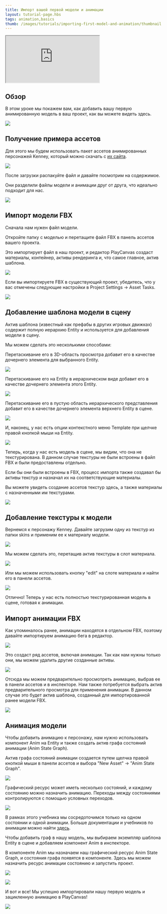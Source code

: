 ```yaml
---
title: Импорт вашей первой модели и анимации
layout: tutorial-page.hbs
tags: animation,basics
thumb: /images/tutorials/importing-first-model-and-animation/thumbnail.jpg
---
```


<iframe loading="lazy" src="https://www.youtube.com/embed/r0LYQw7laRA" title="YouTube video player" allow="accelerometer; autoplay; clipboard-write; encrypted-media; gyroscope; picture-in-picture" allowfullscreen></iframe>

## Обзор

В этом уроке мы покажем вам, как добавить вашу первую анимированную модель в ваш проект, как вы можете видеть здесь.

![][preview-image]

## Получение примера ассетов

Для этого мы будем использовать пакет ассетов анимированных персонажей Kenney, который можно скачать с [их сайта][kenney-site].

![][kenney-site-image]

После загрузки распакуйте файл и давайте посмотрим на содержимое.

Они разделили файлы модели и анимации друг от друга, что идеально подходит для нас.

![][asset-pack-contents-image]

## Импорт модели FBX

Сначала нам нужен файл модели.

Откройте папку с моделью и перетащите файл FBX в панель ассетов вашего проекта.

Это импортирует файл в наш проект, и редактор PlayCanvas создаст материалы, контейнер, активы рендеринга и, что самое главное, актив шаблона.

![][importing-model-fbx-image]

Если вы импортируете FBX в существующий проект, убедитесь, что у вас отмечены следующие настройки в Project Settings -> Asset Tasks.

![][asset-tasks-settings-image]

## Добавление шаблона модели в сцену

Актив шаблона (известный как префабы в других игровых движках) содержит полную иерархию Entity и используется для добавления модели в сцену.

Мы можем сделать это несколькими способами:

Перетаскивание его в 3D-область просмотра добавит его в качестве дочернего элемента для выбранного Entity.

![][template-add-scene-view-image]

Перетаскивание его на Entity в иерархическом виде добавит его в качестве дочернего элемента этого Entity.

![][template-add-on-entity-image]

Перетаскивание его в пустую область иерархического представления добавит его в качестве дочернего элемента верхнего Entity в сцене.

![][template-add-scene-hierarchy-area-image]

И, наконец, у нас есть опции контекстного меню Template при щелчке правой кнопкой мыши на Entity.

![][template-add-context-menu-image]

Теперь, когда у нас есть модель в сцене, мы видим, что она не текстурирована. В данном случае текстуры не были встроены в файл FBX и были предоставлены отдельно.

Если бы они были встроены в FBX, процесс импорта также создавал бы активы текстур и назначал их на соответствующие материалы.

Вы можете увидеть создание ассетов текстур здесь, а также материалы с назначенными им текстурами.

![][embedded-textures-fbx-example-image]

## Добавление текстуры к модели

Вернемся к персонажу Kenney. Давайте загрузим одну из текстур из папки skins и применим ее к материалу модели.

![][importing-texture-image]

Мы можем сделать это, перетащив актив текстуры в слот материала.

![][texture-to-material-image]

Или мы можем использовать кнопку "edit" на слоте материала и найти его в панели ассетов.

![][material-pick-texture-image]

Отлично! Теперь у нас есть полностью текстурированная модель в сцене, готовая к анимации.

## Импорт анимации FBX

Как упоминалось ранее, анимации находятся в отдельном FBX, поэтому давайте импортируем анимацию бега в редактор.

![][importing-animation-fbx-image]

Это создаст ряд ассетов, включая анимации. Так как нам нужны только они, мы можем удалить другие созданные активы.

![][delete-animation-files-image]

Отсюда мы можем предварительно просмотреть анимацию, выбрав ее в панели ассетов и в инспекторе. Нам также потребуется выбрать актив предварительного просмотра для применения анимации. В данном случае это будет актив шаблона, созданный для импортированной ранее модели FBX.

![][animation-preview-image]

## Анимация модели

Чтобы добавить анимацию к персонажу, нам нужно использовать компонент Anim на Entity и также создать актив графа состояний анимации (Anim State Graph).

Актив графа состояний анимации создается путем щелчка правой кнопкой мыши в панели ассетов и выбора "New Asset" -> "Anim State Graph".

![][create-anim-state-graph-image]

Графический ресурс может иметь несколько состояний, и каждому состоянию можно назначить анимацию. Переходы между состояниями контролируются с помощью условных переходов.

![][anim-state-graph-image]

В рамках этого учебника мы сосредоточимся только на одном состоянии и одной анимации. Больше документации и учебников по анимации можно найти [здесь][animation-documentation].

Чтобы добавить граф в нашу модель, мы выбираем экземпляр шаблона Entity в сцене и добавляем компонент Anim в инспекторе.

В компоненте Anim мы назначаем наш графический ресурс Anim State Graph, и состояния графа появятся в компоненте. Здесь мы можем назначить ресурс анимации состоянию и запустить проект.

![][add-anim-component-image]

![][add-animation-to-anim-image]

И вот и все! Мы успешно импортировали нашу первую модель и зацикленную анимацию в PlayCanvas!

![][preview-image]

[preview-image]: /images/tutorials/importing-first-model-and-animation/preview.gif
[kenney-site]: https://www.kenney.nl/assets/animated-characters
[kenney-site-image]: /images/tutorials/importing-first-model-and-animation/kenney-site.jpg
[asset-pack-contents-image]: /images/tutorials/importing-first-model-and-animation/asset-pack-contents.png
[importing-model-fbx-image]: /images/tutorials/importing-first-model-and-animation/importing-model-fbx.gif
[asset-tasks-settings-image]: /images/tutorials/importing-first-model-and-animation/asset-tasks-settings.png
[template-add-scene-view-image]: /images/tutorials/importing-first-model-and-animation/template-add-scene-view.gif
[template-add-on-entity-image]: /images/tutorials/importing-first-model-and-animation/template-add-on-entity.gif
[template-add-scene-hierarchy-area-image]: /images/tutorials/importing-first-model-and-animation/template-add-scene-hierarchy-area.gif
[template-add-context-menu-image]: /images/tutorials/importing-first-model-and-animation/template-add-context-menu.gif
[embedded-textures-fbx-example-image]: /images/tutorials/importing-first-model-and-animation/embedded-textures-fbx-example.png
[importing-texture-image]: /images/tutorials/importing-first-model-and-animation/importing-texture.gif
[texture-to-material-image]: /images/tutorials/importing-first-model-and-animation/texture-to-material.gif
[material-pick-texture-image]: /images/tutorials/importing-first-model-and-animation/material-pick-texture.gif
[importing-animation-fbx-image]: /images/tutorials/importing-first-model-and-animation/importing-animation-fbx.gif
[delete-animation-files-image]: /images/tutorials/importing-first-model-and-animation/delete-animation-files.png
[animation-documentation]: /user-manual/animation/

[animation-preview-image]: /images/tutorials/importing-first-model-and-animation/animation-preview.gif
[create-anim-state-graph-image]: /images/tutorials/importing-first-model-and-animation/create-anim-state-graph.gif
[anim-state-graph-image]: /images/tutorials/importing-first-model-and-animation/anim-state-graph.png
[add-anim-component-image]: /images/tutorials/importing-first-model-and-animation/add-anim-component.gif
[add-animation-to-anim-image]: /images/tutorials/importing-first-model-and-animation/add-animation-to-anim.gif
